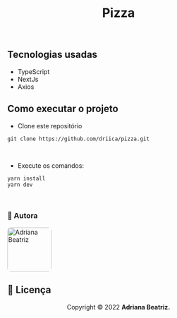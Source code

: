 # <div align="center"> Pizza </div>

</br>

## Tecnologias usadas

- TypeScript
- NextJs
- Axios


## Como executar o projeto

- Clone este repositório

```shell
git clone https://github.com/driica/pizza.git
```

</br>

- Execute os comandos:

```shell
yarn install
yarn dev
```

</br>

### [](https://github.com/driica/DSvendas#--autor) 💎 Autora 
<img style="border-radius: 8px" src="https://github.com/driica.png" width="100px;" alt="Adriana Beatriz"/>


## :page_facing_up: **Licença**

<div align="center">
  
<p>Copyright © 2022 <strong>Adriana Beatriz.</strong></p>

</div>
